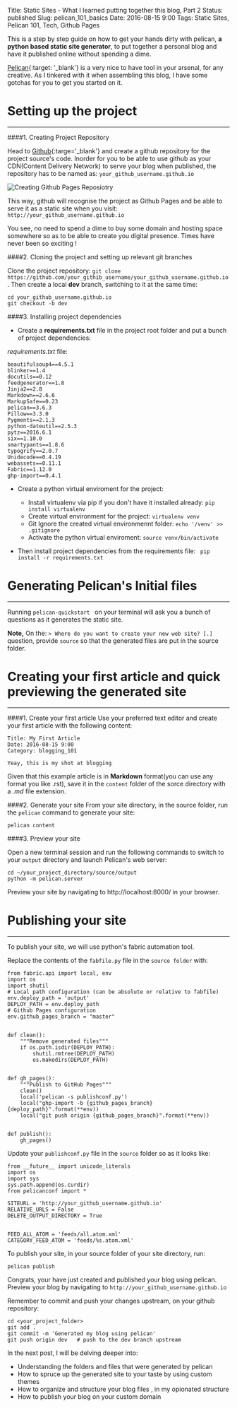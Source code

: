 Title: Static Sites - What I learned putting together this blog, Part 2
Status: published
Slug: pelican_101_basics
Date: 2016-08-15 9:00
Tags: Static Sites, Pelican 101, Tech, Github Pages

<!-- PELICAN_BEGIN_SUMMARY -->
This is a step by step guide on how to get your hands dirty with  pelican, **a python based static site generator**, to put together a personal blog and have it published online without spending a dime.

<!-- PELICAN_END_SUMMARY -->

[Pelican](http://docs.getpelican.com/en/3.6.3/index.html){:target: '_blank'} is a very nice to have tool in your  arsenal,  for any creative. As I tinkered with it when assembling this blog, I have some gotchas for you to get you started on it.


# Setting up the project
-------------------------

####1.  Creating Project Repository

Head to [Github](http://github.com){:targe='_blank'} and create a github repository for the project source's code. Inorder for you to be able to use github as your CDN(Content Delivery Network) to serve your blog when published, the repository has to be named as: ```your_github_username.github.io```

![Creating Github Pages Reposiotry]({filename}gh_pages.png)

This way, github will recognise the project as Github Pages and be able to serve it as a static site when you visit:
```http://your_github_username.github.io```

You see, no need to spend a dime to buy some domain and hosting space somewhere so as to be able to create you digital presence. Times have never been so exciting !

####2. Cloning the project and setting up relevant git branches

 Clone the project repository:
    ```git clone https://github.com/your_githib_username/your_github_username.github.io``` .
Then create a local **dev** branch, switching to it at the same time:

    cd your_github_username.github.io
    git checkout -b dev


####3. Installing project dependencies

- Create a **requirements.txt** file in the project root folder and put a bunch of project dependencies:

*requirements.txt* file:

    beautifulsoup4==4.5.1
    blinker==1.4
    docutils==0.12
    feedgenerator==1.8
    Jinja2==2.8
    Markdown==2.6.6
    MarkupSafe==0.23
    pelican==3.6.3
    Pillow==3.3.0
    Pygments==2.1.3
    python-dateutil==2.5.3
    pytz==2016.6.1
    six==1.10.0
    smartypants==1.8.6
    typogrify==2.0.7
    Unidecode==0.4.19
    webassets==0.11.1
    Fabric==1.12.0
    ghp-import==0.4.1

- Create  a python virtual enviroment for the project:
    - Install virtualenv via pip if you don't have it installed already:
        ```pip install virtualenv```
    - Create virtual environment for the project:
        ```virtualenv venv```
    - Git Ignore the created virtual environmennt folder:
        ```echo '/venv' >> .gitignore```
    - Activate the python virtual enviroment:
        ```source venv/bin/activate```

- Then install project dependencies from the requirements file:
   ``` pip install -r requirements.txt```


#  Generating Pelican's Initial files
---------------------------------------
Running ```pelican-quickstart ``` on your terminal will ask you a bunch of questions as it generates the static site.

**Note,** On the:  ```> Where do you want to create your new web site? [.]``` question, provide ```source``` so
that the generated files are put in the source folder.

#  Creating your first article and quick previewing the generated site
-----------------------------------------------------------------------

####1. Create your first article
Use your preferred text editor and create your first article with the following content:

```
Title: My First Article
Date: 2016-08-15 9:00
Category: blogging_101

Yeay, this is my shot at blogging
```
Given that this example article is in **Markdown** format(you can use any format you like .rst), save it
in the ```content``` folder of the sorce directory with a *.md* file extension.

####2. Generate your site
From your site directory, in the source folder, run the ``pelican`` command to generate your site:

    pelican content

####3. Preview your site

Open a new terminal session and run the following commands to switch to your
``output`` directory and launch Pelican's web server:

    cd ~/your_project_directory/source/output
    python -m pelican.server

Preview your site by navigating to http://localhost:8000/ in your browser.


# Publishing your site
-----------------------------------------------------------------------
To publish your site, we will use python's fabric automation tool.

Replace the contents of the ```fabfile.py``` file in the ```source folder``` with:

    from fabric.api import local, env
    import os
    import shutil
    # Local path configuration (can be absolute or relative to fabfile)
    env.deploy_path = 'output'
    DEPLOY_PATH = env.deploy_path
    # Github Pages configuration
    env.github_pages_branch = "master"


    def clean():
        """Remove generated files"""
        if os.path.isdir(DEPLOY_PATH):
            shutil.rmtree(DEPLOY_PATH)
            os.makedirs(DEPLOY_PATH)


    def gh_pages():
        """Publish to GitHub Pages"""
        clean()
        local('pelican -s publishconf.py')
        local("ghp-import -b {github_pages_branch} {deploy_path}".format(**env))
        local("git push origin {github_pages_branch}".format(**env))


    def publish():
        gh_pages()


Update your ```publishconf.py``` file in the ```source``` folder so as it looks like:

    from __future__ import unicode_literals
    import os
    import sys
    sys.path.append(os.curdir)
    from pelicanconf import *

    SITEURL = 'http://your_github_username.github.io'
    RELATIVE_URLS = False
    DELETE_OUTPUT_DIRECTORY = True


    FEED_ALL_ATOM = 'feeds/all.atom.xml'
    CATEGORY_FEED_ATOM = 'feeds/%s.atom.xml'


To publish your site, in your source folder of your site directory, run:

    pelican publish


Congrats, your have just created and published your blog using pelican. Preview your blog by navigating to ```http://your_github_username.github.io```

Remember to commit and push your changes upstream, on your github repository:

    cd <your_project_folder>
    git add .
    git commit -m 'Generated my blog using pelican'
    git push origin dev   # push to the dev branch upstream


In the next post, I will be delving deeper into:

- Understanding the folders and files that were generated by pelican
- How to spruce up the generated site to your taste by using custom themes
- How to organize and structure your blog files , in my opionated structure
- How to publish your blog on your custom domain
